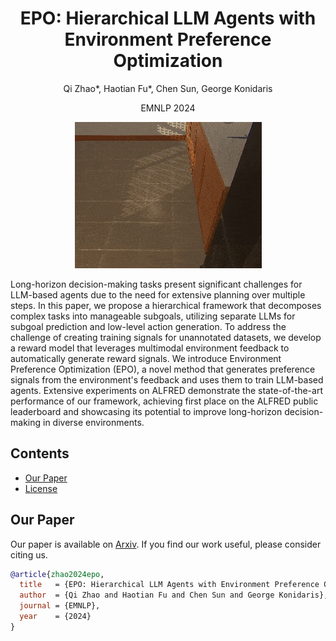 <div align="center">

# EPO: Hierarchical LLM Agents with Environment Preference Optimization

Qi Zhao*, Haotian Fu*, Chen Sun, George Konidaris

EMNLP 2024

![](assets/main.gif)
</div>

Long-horizon decision-making tasks present significant challenges for LLM-based agents due to the need for extensive planning over multiple steps. In this paper, we propose a hierarchical framework that decomposes complex tasks into manageable subgoals, utilizing separate LLMs for subgoal prediction and low-level action generation. To address the challenge of creating training signals for unannotated datasets, we develop a reward model that leverages multimodal environment feedback to automatically generate reward signals. We introduce Environment Preference Optimization (EPO), a novel method that generates preference signals from the environment's feedback and uses them to train LLM-based agents. Extensive experiments on ALFRED demonstrate the state-of-the-art performance of our framework, achieving first place on the ALFRED public leaderboard and showcasing its potential to improve long-horizon decision-making in diverse environments.


## Contents
- [Our Paper](#Our-Paper)
- [License](#License)

## Our Paper 

Our paper is available on [Arxiv](https://arxiv.org/abs/2408.16090). If you find our work  useful, please consider citing us. 
```bibtex
@article{zhao2024epo,
  title   = {EPO: Hierarchical LLM Agents with Environment Preference Optimization},
  author  = {Qi Zhao and Haotian Fu and Chen Sun and George Konidaris},
  journal = {EMNLP},
  year    = {2024}
}
```